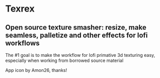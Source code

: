 # Texrex

## Open source texture smasher: resize, make seamless, palletize and other effects for lofi workflows

The #1 goal is to make the workflow for lofi primative 3d texturing easy, especially when working from borrowed source material

App icon by Amon26, thanks!

